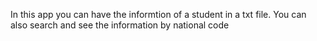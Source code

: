 In this app you can have the informtion of a student in a txt file. You can also search and see the information by national code
